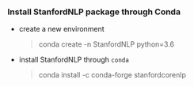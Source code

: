 ### Install StanfordNLP package through Conda

- create a new environment
    > conda create -n StanfordNLP python=3.6
- install StanfordNLP through `conda`
    > conda install -c conda-forge stanfordcorenlp
